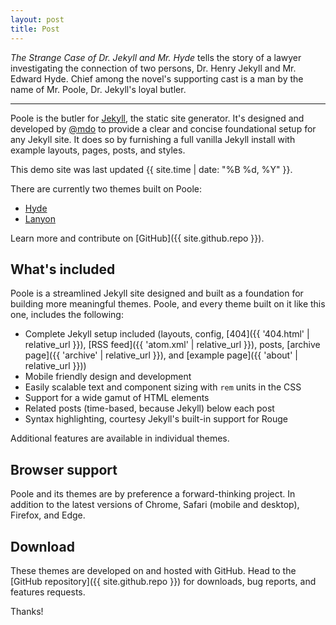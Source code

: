 ```yaml
---
layout: post
title: Post
---
```


*The Strange Case of Dr. Jekyll and Mr. Hyde* tells the story of a lawyer investigating the connection of two persons, Dr. Henry Jekyll and Mr. Edward Hyde. Chief among the novel's supporting cast is a man by the name of Mr. Poole, Dr. Jekyll's loyal butler.

-----

Poole is the butler for [Jekyll](http://jekyllrb.com), the static site generator. It's designed and developed by [@mdo](https://twitter.com/mdo) to provide a clear and concise foundational setup for any Jekyll site. It does so by furnishing a full vanilla Jekyll install with example layouts, pages, posts, and styles.

This demo site was last updated {{ site.time | date: "%B %d, %Y" }}.

There are currently two themes built on Poole:

* [Hyde](http://hyde.getpoole.com)
* [Lanyon](http://lanyon.getpoole.com)

Learn more and contribute on [GitHub]({{ site.github.repo }}).

## What's included

Poole is a streamlined Jekyll site designed and built as a foundation for building more meaningful themes. Poole, and every theme built on it like this one, includes the following:

* Complete Jekyll setup included (layouts, config, [404]({{ '404.html' | relative_url }}), [RSS feed]({{ 'atom.xml' | relative_url }}), posts, [archive page]({{ 'archive' | relative_url }}), and [example page]({{ 'about' | relative_url }}))
* Mobile friendly design and development
* Easily scalable text and component sizing with `rem` units in the CSS
* Support for a wide gamut of HTML elements
* Related posts (time-based, because Jekyll) below each post
* Syntax highlighting, courtesy Jekyll's built-in support for Rouge

Additional features are available in individual themes.

## Browser support

Poole and its themes are by preference a forward-thinking project. In addition to the latest versions of Chrome, Safari (mobile and desktop), Firefox, and Edge.

## Download

These themes are developed on and hosted with GitHub. Head to the [GitHub repository]({{ site.github.repo }}) for downloads, bug reports, and features requests.

Thanks!
